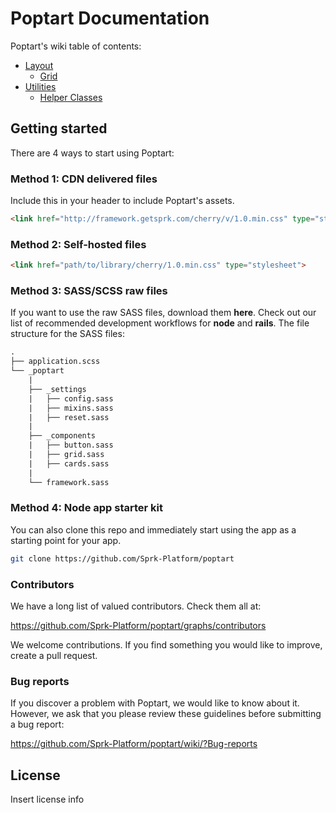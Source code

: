 # Poptart Documentation
Poptart's wiki table of contents:  
* [Layout](https://github.com/Sprk-Platform/poptart/wiki/1.0-Layout)  
  * [Grid](https://github.com/Sprk-Platform/poptart/wiki/1.1-Grid-layout)  
* [Utilities](https://github.com/Sprk-Platform/poptart/wiki/2.0-Utilities)  
  * [Helper Classes](https://github.com/Sprk-Platform/poptart/wiki/2.1-Helper-classes)  

## Getting started

There are 4 ways to start using Poptart:

### Method 1: CDN delivered files

Include this in your header to include Poptart's assets.
```html
<link href="http://framework.getsprk.com/cherry/v/1.0.min.css" type="stylesheet">
```

### Method 2: Self-hosted files
```html
<link href="path/to/library/cherry/1.0.min.css" type="stylesheet">
```

### Method 3: SASS/SCSS raw files

If you want to use the raw SASS files, download them **here**. Check out our list of recommended development workflows for **node** and **rails**. The file structure for the SASS files:
```html
.
├── application.scss
└── _poptart
    |
    ├── _settings
    |   ├── config.sass
    |   ├── mixins.sass
    |   ├── reset.sass
    |
    ├── _components 
    |   ├── button.sass
    |   ├── grid.sass
    |   ├── cards.sass
    |   
    └── framework.sass

```

### Method 4: Node app starter kit

You can also clone this repo and immediately start using the app as a starting point for your app.
```zsh
git clone https://github.com/Sprk-Platform/poptart
```

### Contributors

We have a long list of valued contributors. Check them all at:

https://github.com/Sprk-Platform/poptart/graphs/contributors

We welcome contributions. If you find something you would like to improve, create a pull request.

### Bug reports

If you discover a problem with Poptart, we would like to know about it. However, we ask that you please review these guidelines before submitting a bug report:

https://github.com/Sprk-Platform/poptart/wiki/?Bug-reports

## License

Insert license info
